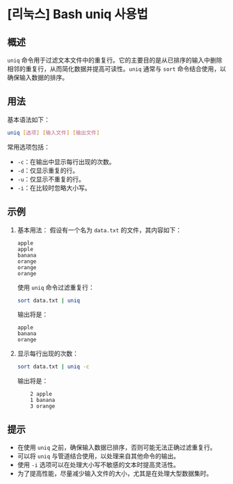 # [리눅스] Bash uniq 사용법

## 概述
`uniq` 命令用于过滤文本文件中的重复行。它的主要目的是从已排序的输入中删除相邻的重复行，从而简化数据并提高可读性。`uniq` 通常与 `sort` 命令结合使用，以确保输入数据的排序。

## 用法
基本语法如下：
```bash
uniq [选项] [输入文件] [输出文件]
```
常用选项包括：
- `-c`：在输出中显示每行出现的次数。
- `-d`：仅显示重复的行。
- `-u`：仅显示不重复的行。
- `-i`：在比较时忽略大小写。

## 示例
1. 基本用法：
   假设有一个名为 `data.txt` 的文件，其内容如下：
   ```
   apple
   apple
   banana
   orange
   orange
   orange
   ```
   使用 `uniq` 命令过滤重复行：
   ```bash
   sort data.txt | uniq
   ```
   输出将是：
   ```
   apple
   banana
   orange
   ```

2. 显示每行出现的次数：
   ```bash
   sort data.txt | uniq -c
   ```
   输出将是：
   ```
       2 apple
       1 banana
       3 orange
   ```

## 提示
- 在使用 `uniq` 之前，确保输入数据已排序，否则可能无法正确过滤重复行。
- 可以将 `uniq` 与管道结合使用，以处理来自其他命令的输出。
- 使用 `-i` 选项可以在处理大小写不敏感的文本时提高灵活性。
- 为了提高性能，尽量减少输入文件的大小，尤其是在处理大型数据集时。